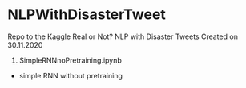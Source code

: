 # NLPWithDisasterTweet
Repo to the Kaggle  Real or Not? NLP with Disaster Tweets 
Created on 30.11.2020 


1.  SimpleRNNnoPretraining.ipynb 
   - simple RNN without pretraining
